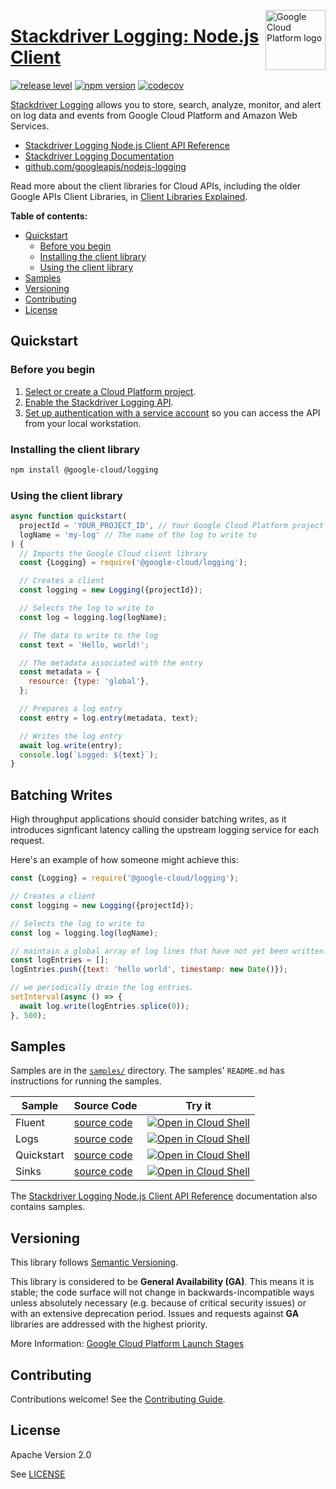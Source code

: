[//]: # "This README.md file is auto-generated, all changes to this file will be lost."
[//]: # "To regenerate it, use `python -m synthtool`."
<img src="https://avatars2.githubusercontent.com/u/2810941?v=3&s=96" alt="Google Cloud Platform logo" title="Google Cloud Platform" align="right" height="96" width="96"/>

# [Stackdriver Logging: Node.js Client](https://github.com/googleapis/nodejs-logging)

[![release level](https://img.shields.io/badge/release%20level-general%20availability%20%28GA%29-brightgreen.svg?style=flat)](https://cloud.google.com/terms/launch-stages)
[![npm version](https://img.shields.io/npm/v/@google-cloud/logging.svg)](https://www.npmjs.org/package/@google-cloud/logging)
[![codecov](https://img.shields.io/codecov/c/github/googleapis/nodejs-logging/master.svg?style=flat)](https://codecov.io/gh/googleapis/nodejs-logging)




[Stackdriver Logging](https://cloud.google.com/logging/docs) allows you to store, search, analyze,
monitor, and alert on log data and events from Google Cloud Platform and Amazon Web Services.


* [Stackdriver Logging Node.js Client API Reference][client-docs]
* [Stackdriver Logging Documentation][product-docs]
* [github.com/googleapis/nodejs-logging](https://github.com/googleapis/nodejs-logging)

Read more about the client libraries for Cloud APIs, including the older
Google APIs Client Libraries, in [Client Libraries Explained][explained].

[explained]: https://cloud.google.com/apis/docs/client-libraries-explained

**Table of contents:**


* [Quickstart](#quickstart)
  * [Before you begin](#before-you-begin)
  * [Installing the client library](#installing-the-client-library)
  * [Using the client library](#using-the-client-library)
* [Samples](#samples)
* [Versioning](#versioning)
* [Contributing](#contributing)
* [License](#license)

## Quickstart

### Before you begin

1.  [Select or create a Cloud Platform project][projects].
1.  [Enable the Stackdriver Logging API][enable_api].
1.  [Set up authentication with a service account][auth] so you can access the
    API from your local workstation.

### Installing the client library

```bash
npm install @google-cloud/logging
```


### Using the client library

```javascript
async function quickstart(
  projectId = 'YOUR_PROJECT_ID', // Your Google Cloud Platform project ID
  logName = 'my-log' // The name of the log to write to
) {
  // Imports the Google Cloud client library
  const {Logging} = require('@google-cloud/logging');

  // Creates a client
  const logging = new Logging({projectId});

  // Selects the log to write to
  const log = logging.log(logName);

  // The data to write to the log
  const text = 'Hello, world!';

  // The metadata associated with the entry
  const metadata = {
    resource: {type: 'global'},
  };

  // Prepares a log entry
  const entry = log.entry(metadata, text);

  // Writes the log entry
  await log.write(entry);
  console.log(`Logged: ${text}`);
}

```
## Batching Writes

High throughput applications should consider batching writes, as it introduces signficant
latency calling the upstream logging service for each request.

Here's an example of how someone might achieve this:

```js
const {Logging} = require('@google-cloud/logging');

// Creates a client
const logging = new Logging({projectId});

// Selects the log to write to
const log = logging.log(logName);

// maintain a global array of log lines that have not yet been written.
const logEntries = [];
logEntries.push({text: 'hello world', timestamp: new Date()});

// we periodically drain the log entries.
setInterval(async () => {
  await log.write(logEntries.splice(0));
}, 500);
```


## Samples

Samples are in the [`samples/`](https://github.com/googleapis/nodejs-logging/tree/master/samples) directory. The samples' `README.md`
has instructions for running the samples.

| Sample                      | Source Code                       | Try it |
| --------------------------- | --------------------------------- | ------ |
| Fluent | [source code](https://github.com/googleapis/nodejs-logging/blob/master/samples/fluent.js) | [![Open in Cloud Shell][shell_img]](https://console.cloud.google.com/cloudshell/open?git_repo=https://github.com/googleapis/nodejs-logging&page=editor&open_in_editor=samples/fluent.js,samples/README.md) |
| Logs | [source code](https://github.com/googleapis/nodejs-logging/blob/master/samples/logs.js) | [![Open in Cloud Shell][shell_img]](https://console.cloud.google.com/cloudshell/open?git_repo=https://github.com/googleapis/nodejs-logging&page=editor&open_in_editor=samples/logs.js,samples/README.md) |
| Quickstart | [source code](https://github.com/googleapis/nodejs-logging/blob/master/samples/quickstart.js) | [![Open in Cloud Shell][shell_img]](https://console.cloud.google.com/cloudshell/open?git_repo=https://github.com/googleapis/nodejs-logging&page=editor&open_in_editor=samples/quickstart.js,samples/README.md) |
| Sinks | [source code](https://github.com/googleapis/nodejs-logging/blob/master/samples/sinks.js) | [![Open in Cloud Shell][shell_img]](https://console.cloud.google.com/cloudshell/open?git_repo=https://github.com/googleapis/nodejs-logging&page=editor&open_in_editor=samples/sinks.js,samples/README.md) |



The [Stackdriver Logging Node.js Client API Reference][client-docs] documentation
also contains samples.

## Versioning

This library follows [Semantic Versioning](http://semver.org/).


This library is considered to be **General Availability (GA)**. This means it
is stable; the code surface will not change in backwards-incompatible ways
unless absolutely necessary (e.g. because of critical security issues) or with
an extensive deprecation period. Issues and requests against **GA** libraries
are addressed with the highest priority.





More Information: [Google Cloud Platform Launch Stages][launch_stages]

[launch_stages]: https://cloud.google.com/terms/launch-stages

## Contributing

Contributions welcome! See the [Contributing Guide](https://github.com/googleapis/nodejs-logging/blob/master/CONTRIBUTING.md).

## License

Apache Version 2.0

See [LICENSE](https://github.com/googleapis/nodejs-logging/blob/master/LICENSE)

[client-docs]: https://googleapis.dev/nodejs/logging/latest#reference
[product-docs]: https://cloud.google.com/logging/docs
[shell_img]: https://gstatic.com/cloudssh/images/open-btn.png
[projects]: https://console.cloud.google.com/project
[billing]: https://support.google.com/cloud/answer/6293499#enable-billing
[enable_api]: https://console.cloud.google.com/flows/enableapi?apiid=logging.googleapis.com
[auth]: https://cloud.google.com/docs/authentication/getting-started

<a name="reference"></a>
